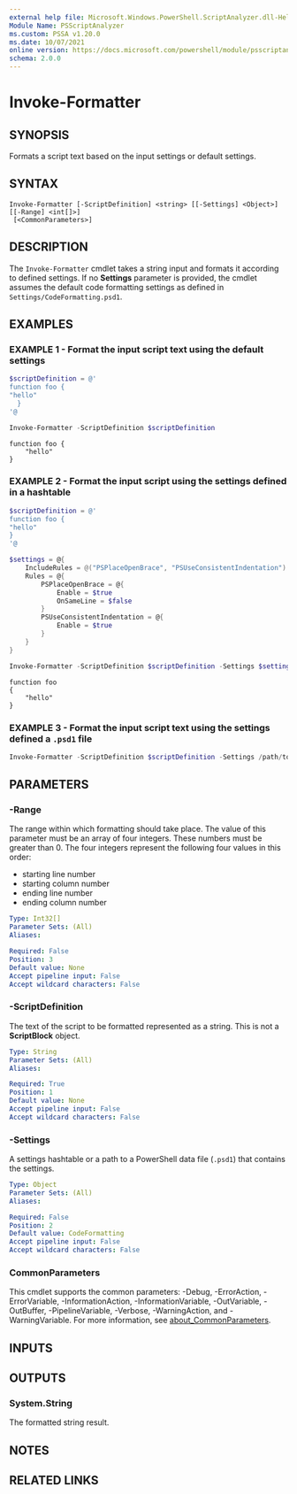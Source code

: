 ```yaml
---
external help file: Microsoft.Windows.PowerShell.ScriptAnalyzer.dll-Help.xml
Module Name: PSScriptAnalyzer
ms.custom: PSSA v1.20.0
ms.date: 10/07/2021
online version: https://docs.microsoft.com/powershell/module/psscriptanalyzer/invoke-formatter?view=ps-modules&wt.mc_id=ps-gethelp
schema: 2.0.0
---
```


# Invoke-Formatter

## SYNOPSIS
Formats a script text based on the input settings or default settings.

## SYNTAX

```
Invoke-Formatter [-ScriptDefinition] <string> [[-Settings] <Object>] [[-Range] <int[]>]
 [<CommonParameters>]
```

## DESCRIPTION

The `Invoke-Formatter` cmdlet takes a string input and formats it according to defined settings. If
no **Settings** parameter is provided, the cmdlet assumes the default code formatting settings as
defined in `Settings/CodeFormatting.psd1`.

## EXAMPLES

### EXAMPLE 1 - Format the input script text using the default settings

```powershell
$scriptDefinition = @'
function foo {
"hello"
  }
'@

Invoke-Formatter -ScriptDefinition $scriptDefinition
```

```Output
function foo {
    "hello"
}
```

### EXAMPLE 2 - Format the input script using the settings defined in a hashtable

```powershell
$scriptDefinition = @'
function foo {
"hello"
}
'@

$settings = @{
    IncludeRules = @("PSPlaceOpenBrace", "PSUseConsistentIndentation")
    Rules = @{
        PSPlaceOpenBrace = @{
            Enable = $true
            OnSameLine = $false
        }
        PSUseConsistentIndentation = @{
            Enable = $true
        }
    }
}

Invoke-Formatter -ScriptDefinition $scriptDefinition -Settings $settings
```

```Output
function foo
{
    "hello"
}
```

### EXAMPLE 3 - Format the input script text using the settings defined a `.psd1` file

```powershell
Invoke-Formatter -ScriptDefinition $scriptDefinition -Settings /path/to/settings.psd1
```

## PARAMETERS

### -Range

The range within which formatting should take place. The value of this parameter must be an array of
four integers. These numbers must be greater than 0. The four integers represent the following four
values in this order:

- starting line number
- starting column number
- ending line number
- ending column number

```yaml
Type: Int32[]
Parameter Sets: (All)
Aliases:

Required: False
Position: 3
Default value: None
Accept pipeline input: False
Accept wildcard characters: False
```

### -ScriptDefinition

The text of the script to be formatted represented as a string. This is not a **ScriptBlock**
object.

```yaml
Type: String
Parameter Sets: (All)
Aliases:

Required: True
Position: 1
Default value: None
Accept pipeline input: False
Accept wildcard characters: False
```

### -Settings

A settings hashtable or a path to a PowerShell data file (`.psd1`) that contains the settings.

```yaml
Type: Object
Parameter Sets: (All)
Aliases:

Required: False
Position: 2
Default value: CodeFormatting
Accept pipeline input: False
Accept wildcard characters: False
```

### CommonParameters

This cmdlet supports the common parameters: -Debug, -ErrorAction, -ErrorVariable,
-InformationAction, -InformationVariable, -OutVariable, -OutBuffer, -PipelineVariable, -Verbose,
-WarningAction, and -WarningVariable. For more information, see
[about_CommonParameters](http://go.microsoft.com/fwlink/?LinkID=113216).

## INPUTS

## OUTPUTS

### System.String

The formatted string result.

## NOTES

## RELATED LINKS
